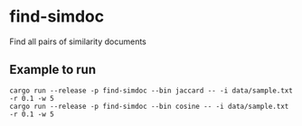 # find-simdoc

Find all pairs of similarity documents

## Example to run

```
cargo run --release -p find-simdoc --bin jaccard -- -i data/sample.txt -r 0.1 -w 5
cargo run --release -p find-simdoc --bin cosine -- -i data/sample.txt -r 0.1 -w 5
```

